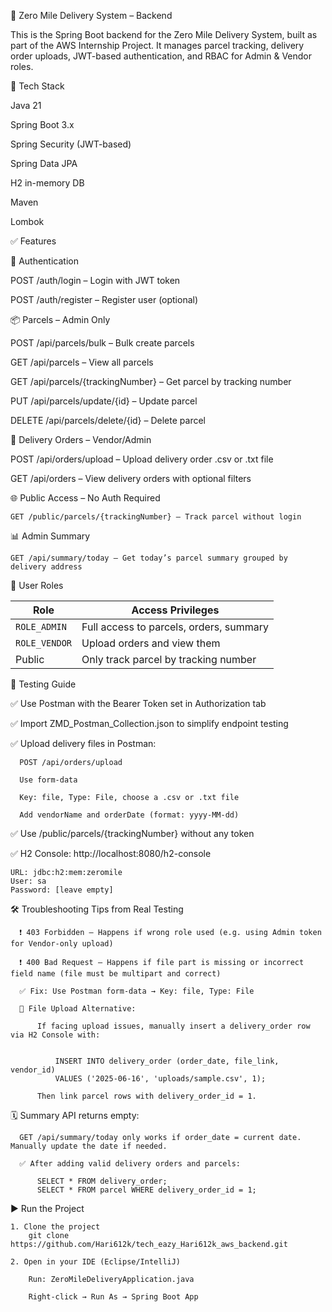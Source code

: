 🚚 Zero Mile Delivery System – Backend

This is the Spring Boot backend for the Zero Mile Delivery System, built as part of the AWS Internship Project. It manages parcel tracking, delivery order uploads, JWT-based authentication, and RBAC for Admin & Vendor roles.


🔧 Tech Stack

Java 21

Spring Boot 3.x

Spring Security (JWT-based)

Spring Data JPA

H2 in-memory DB

Maven

Lombok



✅ Features


🔐 Authentication


  POST /auth/login – Login with JWT token

  POST /auth/register – Register user (optional)
  

📦 Parcels – Admin Only


  POST /api/parcels/bulk – Bulk create parcels

  GET /api/parcels – View all parcels

  GET /api/parcels/{trackingNumber} – Get parcel by tracking number

  PUT /api/parcels/update/{id} – Update parcel

  DELETE /api/parcels/delete/{id} – Delete parcel



📁 Delivery Orders – Vendor/Admin

  POST /api/orders/upload – Upload delivery order .csv or .txt file

  GET /api/orders – View delivery orders with optional filters
  

🌐 Public Access – No Auth Required

    GET /public/parcels/{trackingNumber} – Track parcel without login


📊 Admin Summary

    GET /api/summary/today – Get today’s parcel summary grouped by delivery address



👥 User Roles

  
  | Role          | Access Privileges                       |
  | ------------- | --------------------------------------- |
  | `ROLE_ADMIN`  | Full access to parcels, orders, summary |
  | `ROLE_VENDOR` | Upload orders and view them             |
  | Public        | Only track parcel by tracking number    |



🧪 Testing Guide

  ✅ Use Postman with the Bearer Token set in Authorization tab

  ✅ Import ZMD_Postman_Collection.json to simplify endpoint testing

  ✅ Upload delivery files in Postman:

      POST /api/orders/upload

      Use form-data

      Key: file, Type: File, choose a .csv or .txt file

      Add vendorName and orderDate (format: yyyy-MM-dd)

  ✅ Use /public/parcels/{trackingNumber} without any token

  ✅ H2 Console: http://localhost:8080/h2-console


    URL: jdbc:h2:mem:zeromile
    User: sa
    Password: [leave empty]


  🛠️ Troubleshooting Tips from Real Testing

      ❗ 403 Forbidden – Happens if wrong role used (e.g. using Admin token for Vendor-only upload)

      ❗ 400 Bad Request – Happens if file part is missing or incorrect field name (file must be multipart and correct)

      ✅ Fix: Use Postman form-data → Key: file, Type: File

      🧪 File Upload Alternative:
      
          If facing upload issues, manually insert a delivery_order row via H2 Console with:      


              INSERT INTO delivery_order (order_date, file_link, vendor_id)
              VALUES ('2025-06-16', 'uploads/sample.csv', 1);

          Then link parcel rows with delivery_order_id = 1.


  🗓️ Summary API returns empty:
  
      GET /api/summary/today only works if order_date = current date. Manually update the date if needed.

      ✅ After adding valid delivery orders and parcels:

          SELECT * FROM delivery_order;
          SELECT * FROM parcel WHERE delivery_order_id = 1;
          
      
  ▶️ Run the Project
  
    1. Clone the project
        git clone https://github.com/Hari612k/tech_eazy_Hari612k_aws_backend.git

    2. Open in your IDE (Eclipse/IntelliJ)

        Run: ZeroMileDeliveryApplication.java

        Right-click → Run As → Spring Boot App
